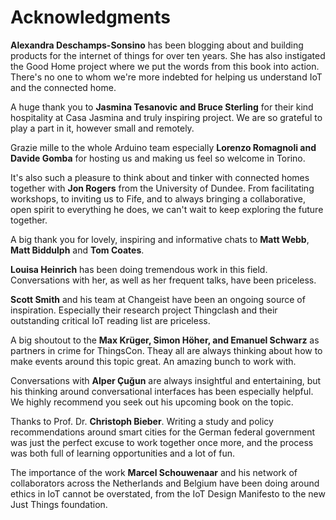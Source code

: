 # Acknowledgments

**Alexandra Deschamps-Sonsino** has been blogging about and building products for the internet of things for over ten years. She has also instigated the Good Home project where we put the words from this book into action. There's no one to whom we're more indebted for helping us understand IoT and the connected home.

A huge thank you to **Jasmina Tesanovic and Bruce Sterling** for their kind hospitality at Casa Jasmina and truly inspiring project. We are so grateful to play a part in it, however small and remotely.

Grazie mille to the whole Arduino team especially **Lorenzo Romagnoli and Davide Gomba** for hosting us and making us feel so welcome in Torino. 

It's also such a pleasure to think about and tinker with connected homes together with **Jon Rogers** from the University of Dundee. From facilitating workshops, to inviting us to Fife, and to always bringing a collaborative, open spirit to everything he does, we can't wait to keep exploring the future together. 

A big thank you for lovely, inspiring and informative chats to **Matt Webb**, **Matt Biddulph** and **Tom Coates**.

**Louisa Heinrich** has been doing tremendous work in this field. Conversations with her, as well as her frequent talks, have been priceless.  

**Scott Smith** and his team at Changeist have been an ongoing source of inspiration. Especially their research project Thingclash and their outstanding critical IoT reading list are priceless.

A big shoutout to the **Max Krüger, Simon Höher, and Emanuel Schwarz** as partners in crime for ThingsCon. Theay all are always thinking about how to make  events around this topic great. An amazing bunch to work with.

Conversations with **Alper Çuğun** are always insightful and entertaining, but his thinking around conversational interfaces has been especially helpful. We highly recommend you seek out his upcoming book on the topic.

Thanks to Prof. Dr. **Christoph Bieber**. Writing a study and policy recommendations around smart cities for the German federal government was just the perfect excuse to work together once more, and the process was both full of learning opportunities and a lot of fun.

The importance of the work **Marcel Schouwenaar** and his network of collaborators across the Netherlands and Belgium have been doing around ethics in IoT cannot be overstated, from the IoT Design Manifesto to the new Just Things foundation.

